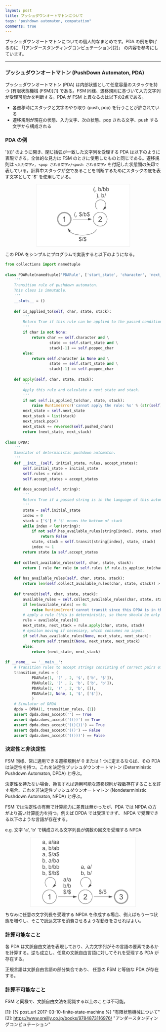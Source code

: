 ```yaml
---
layout: post
title: プッシュダウンオートマトンについて
tags: "pushdown automaton, computation"
comments: true
---
```


プッシュダウンオートマトンについての個人的なまとめです。PDA の例を挙げるのに 「[アンダースタンディングコンピュテーション][2]」 の内容を参考にしています。

---

### プッシュダウンオートマトン (PushDown Automaton, PDA)

プッシュダウンオートマトン (PDA) は内部状態として任意容量のスタックを持つ [有限状態機械 (FSM)][1] である。FSM 同様、遷移規則に基づいて入力文字列が受理可能かを判断する。PDA が FSM と異なるのは以下の2点である。

- 各遷移時にスタックと文字のやり取り (push, pop) を行うことが許されている
- 遷移規則が現在の状態、入力文字、次の状態、pop される文字、push する文字から構成される

### PDA の例

'(())' のように開き、閉じ括弧が一致した文字列を受理する PDA は以下のように表現できる。全体的な見方は FSM のときに使用したものと同じである。遷移規則は `<入力文字>, <pop される文字>/<push される文字>` を付記した状態間の矢印で表している。計算中スタックが空であることを判断するためにスタックの底を表す文字として '$' を使用している。

<img
  src="/images/computation/pda1.png"
  title="pushdown automaton"
  alt="pushdown automaton"
  style="display: block; margin: 0 auto; border: 1px solid #eee"
/>

この PDA をシンプルにプログラムで実装すると以下のようになる。

```python
from collections import namedtuple

class PDARule(namedtuple('PDARule', ['start_state', 'character', 'next_state', 'popped_char', 'pushed_chars'])):
    '''
    Transition rule of pushdown automaton.
    This class is immutable.
    '''
    __slots__ = ()

    def is_applied_to(self, char, state, stack):
        '''
        Return True if this rule can be applied to the passed condition of PDA.
        '''
        if char is not None:
            return char == self.character and \
                    state == self.start_state and \
                    stack[-1] == self.popped_char
        else:
            return self.character is None and \
                    state == self.start_state and \
                    stack[-1] == self.popped_char

    def apply(self, char, state, stack):
        '''
        Apply this rule and calculate a next state and stack.
        '''
        if not self.is_applied_to(char, state, stack):
            raise RuntimeError('cannot apply the rule: %s' % (str(self)))
        next_state = self.next_state
        next_stack = list(stack)
        next_stack.pop()
        next_stack += reversed(self.pushed_chars)
        return (next_state, next_stack)

class DPDA:
    '''
    Simulator of deterministic pushdown automaton.
    '''
    def __init__(self, initial_state, rules, accept_states):
        self.initial_state = initial_state
        self.rules = rules
        self.accept_states = accept_states

    def does_accept(self, string):
        '''
        Return True if a passed string is in the language of this automaton.
        '''
        state = self.initial_state
        index = 0
        stack = ['$'] # '$' means the bottom of stack
        while index < len(string):
            if not self.has_available_rules(string[index], state, stack):
                return False
            state, stack = self.transit(string[index], state, stack)
            index += 1
        return state in self.accept_states

    def collect_available_rules(self, char, state, stack):
        return [ rule for rule in self.rules if rule.is_applied_to(char, state, stack) ]

    def has_available_rules(self, char, state, stack):
        return len(self.collect_available_rules(char, state, stack)) > 0

    def transit(self, char, state, stack):
        available_rules = self.collect_available_rules(char, state, stack)
        if len(available_rules) == 0:
            raise RuntimeError('cannot transit since this DPDA is in the stuck state')
        # apply a rule (this is deterministic, so there should be only one available rule)
        rule = available_rules[0]
        next_state, next_stack = rule.apply(char, state, stack)
        # epsilon moving if necessary, which consumes no input.
        if self.has_available_rules(None, next_state, next_stack):
            return self.transit(None, next_state, next_stack)
        else:
            return (next_state, next_stack)

if __name__ == '__main__':
    # Transition rules to accept strings consisting of correct pairs of '(' and ')'.
    transition_rules = (
            PDARule(1, '(' , 2, '$', ['b', '$']),
            PDARule(2, '(' , 2, 'b', ['b', 'b']),
            PDARule(2, ')' , 2, 'b', []),
            PDARule(2, None, 1, '$', ['$']),
            )
    # Simulator of DPDA
    dpda = DPDA(1, transition_rules, {1})
    assert dpda.does_accept('') == True
    assert dpda.does_accept('(())') == True
    assert dpda.does_accept('(()())') == True
    assert dpda.does_accept('(()') == False
    assert dpda.does_accept('(()))') == False
```

### 決定性と非決定性

FSM 同様、常に適用できる遷移規則が 0 または 1 つに定まるならば、その PDA は決定性を持つ。これを決定性プッシュダウンオートマトン (Deterministic Pushdown Automaton, DPDA) と呼ぶ。

決定性を持たない場合、換言すれば適用可能な遷移規則が複数存在することを許す場合、これを非決定性プッシュダウンオートマトン (Nondeterministic Pushdown Automaton, NPDA) と呼ぶ。

FSM では決定性の有無で計算能力に差異は無かったが、PDA では NPDA の方がより高い計算能力を持つ。例えば DPDA では受理できず、 NPDA で受理できる以下のような言語が存在する。

e.g. 文字 'a', 'b' で構成される文字列長が偶数の回文を受理する NPDA

<img
  src="/images/computation/npda1.png"
  title="nondeterministic pushdown automaton"
  alt="nondeterministic pushdown automaton"
  style="display: block; margin: 0 auto; border: 1px solid #eee"
/>

ちなみに任意の文字列長を受理する NPDA を作成する場合、例えばもう一つ状態を増やし、そこで読込文字を消費させるような動きをさせればよい。

### 計算可能なこと

各 PDA は文脈自由文法を表現しており、入力文字列がその言語の要素であるかを計算する。逆も成立し、任意の文脈自由言語に対してそれを受理する PDA が存在する。

正規言語は文脈自由言語の部分集合であり、 任意の FSM と等価な PDA が存在する。

### 計算不可能なこと

FSM と同様で、文脈自由文法を認識する以上のことは不可能。

[1]: {% post_url 2017-03-10-finite-state-machine %} "有限状態機械について"
[2]: https://www.oreilly.co.jp/books/9784873116976/ "アンダースタンディングコンピュテーション"
